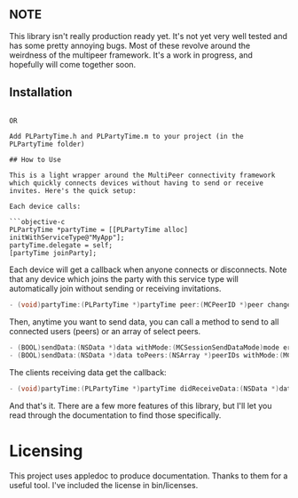 ## NOTE

This library isn't really production ready yet. It's not yet very well tested and has some pretty annoying bugs. Most of these revolve around the weirdness of the multipeer framework. It's a work in progress, and hopefully will come together soon.

## Installation

```pod install partytime

OR

Add PLPartyTime.h and PLPartyTime.m to your project (in the PLPartyTime folder)

## How to Use

This is a light wrapper around the MultiPeer connectivity framework which quickly connects devices without having to send or receive invites. Here's the quick setup:

Each device calls:

```objective-c 
PLPartyTime *partyTime = [[PLPartyTime alloc] initWithServiceType@"MyApp"];
partyTime.delegate = self;
[partyTime joinParty];
```

Each device will get a callback when anyone connects or disconnects. Note that any device which joins the party with this service type will automatically join without sending or receiving invitations.

```objective-c
- (void)partyTime:(PLPartyTime *)partyTime peer:(MCPeerID *)peer changedState:(MCSessionState)state currentPeers:(NSArray *)currentPeers;
```
 
Then, anytime you want to send data, you can call a method to send to all connected users (peers) or an array of select peers.

```objective-c
- (BOOL)sendData:(NSData *)data withMode:(MCSessionSendDataMode)mode error:(NSError **)error;
- (BOOL)sendData:(NSData *)data toPeers:(NSArray *)peerIDs withMode:(MCSessionSendDataMode)mode error:(NSError **)error;
```

The clients receiving data get the callback:

```objective-c
- (void)partyTime:(PLPartyTime *)partyTime didReceiveData:(NSData *)data fromPeer:(MCPeerID *)peerID;
```

And that's it.
There are a few more features of this library, but I'll let you read through the documentation to find those specifically.

# Licensing

This project uses appledoc to produce documentation. Thanks to them for a useful tool.
I've included the license in bin/licenses.

 
